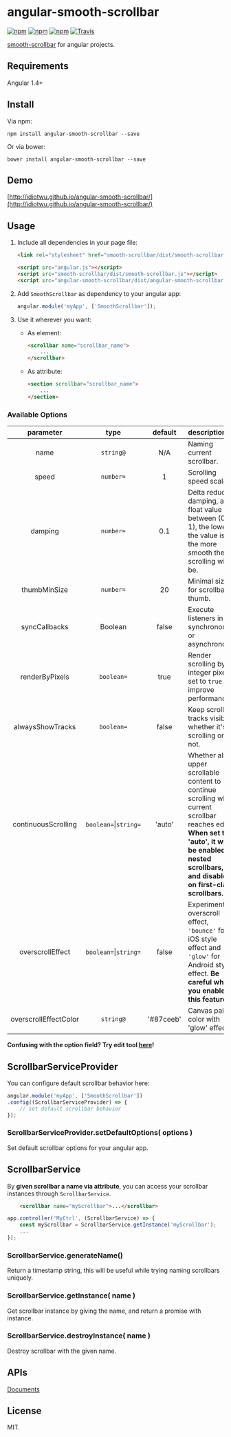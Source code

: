 # angular-smooth-scrollbar

[![npm](https://img.shields.io/npm/v/angular-smooth-scrollbar.svg?style=flat-square)](https://www.npmjs.com/package/angular-smooth-scrollbar)
[![npm](https://img.shields.io/npm/dt/angular-smooth-scrollbar.svg?style=flat-square)](https://www.npmjs.com/package/angular-smooth-scrollbar)
[![npm](https://img.shields.io/npm/l/angular-smooth-scrollbar.svg?style=flat-square)](https://www.npmjs.com/package/angular-smooth-scrollbar)
[![Travis](https://img.shields.io/travis/idiotWu/angular-smooth-scrollbar.svg)](https://travis-ci.org/idiotWu/angular-smooth-scrollbar)

[smooth-scrollbar](https://github.com/idiotWu/smooth-scrollbar) for angular projects.

## Requirements

Angular 1.4+

## Install

Via npm:

```
npm install angular-smooth-scrollbar --save
```

Or via bower:

```
bower install angular-smooth-scrollbar --save
```

## Demo

[http://idiotwu.github.io/angular-smooth-scrollbar/](http://idiotwu.github.io/angular-smooth-scrollbar/)


## Usage

1. Include all dependencies in your page file:

    ```html
    <link rel="stylesheet" href="smooth-scrollbar/dist/smooth-scrollbar.css">

    <script src="angular.js"></script>
    <script src="smooth-scrollbar/dist/smooth-scrollbar.js"></script>
    <script src="angular-smooth-scrollbar/dist/angular-smooth-scrollbar.js"></script>
    ```

2. Add `SmoothScrollbar` as dependency to your angular app:

    ```javascript
    angular.module('myApp', ['SmoothScrollbar']);
    ```

3. Use it wherever you want:

    - As element:

        ```html
        <scrollbar name="scrollbar_name">
            ...
        </scrollbar>
        ```

    - As attribute:

        ```html
        <section scrollbar="scrollbar_name">
            ...
        </section>
        ```

### Available Options

| parameter | type | default | description |
| :--------: | :--: | :-----: | :---------- |
| name | `string@` | N/A | Naming current scrollbar. |
| speed | `number=` | 1 | Scrolling speed scale. |
| damping | `number=` | 0.1 | Delta reduce damping, a float value between (0, 1), the lower the value is, the more smooth the scrolling will be. |
| thumbMinSize | `number=` | 20 | Minimal size for scrollbar thumb. |
| syncCallbacks | Boolean | false | Execute listeners in synchronous or asynchronous. |
| renderByPixels | `boolean=` | true | Render scrolling by integer pixels, set to `true` to improve performance. |
| alwaysShowTracks | `boolean=` | false | Keep scrollbar tracks visible whether it's scrolling or not. |
| continuousScrolling | `boolean=`\|`string=` | 'auto' | Whether allow upper scrollable content to continue scrolling when current scrollbar reaches edge. **When set to 'auto', it will be enabled on nested scrollbars, and disabled on first-class scrollbars.** |
| overscrollEffect | `boolean=`\|`string=` | false | Experimental overscroll effect, `'bounce'` for iOS style effect and `'glow'` for Android style effect. **Be careful when you enable this feature!** |
| overscrollEffectColor | `string@` | '#87ceeb' | Canvas paint color with 'glow' effect. |


**Confusing with the option field? Try edit tool [here](http://idiotwu.github.io/smooth-scrollbar/)!**

## ScrollbarServiceProvider

You can configure default scrollbar behavior here:

```javascript
angular.module('myApp', ['SmoothScrollbar'])
.config((ScrollbarServiceProvider) => {
    // set default scrollbar behavior
});
```

### ScrollbarServiceProvider.setDefaultOptions( options )

Set default scrollbar options for your angular app.


## ScrollbarService

By **given scrollbar a name via attribute**, you can access your scrollbar instances through `ScrollbarService`.

```html
    <scrollbar name="myScrollbar">...</scrollbar>
```

```javascript
app.controller('MyCtrl', (ScrollbarService) => {
    const myScrollbar = ScrollbarService.getInstance('myScrollbar');
    ...
});
```

### ScrollbarService.generateName()

Return a timestamp string, this will be useful while trying naming scrollbars uniquely.

### ScrollbarService.getInstance( name )

Get scrollbar instance by giving the name, and return a promise with instance.

### ScrollbarService.destroyInstance( name )

Destroy scrollbar with the given name.

## APIs

[Documents](https://github.com/idiotWu/smooth-scrollbar#apis)

## License

MIT.
